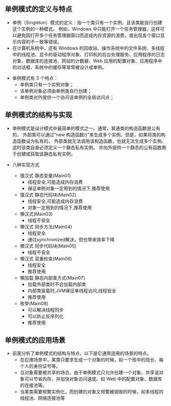 单例模式的定义与特点
------
   * 单例（Singleton）模式的定义：指一个类只有一个实例，且该类能自行创建这个实例的一种模式。
        例如，Windows 中只能打开一个任务管理器，这样可以避免因打开多个任务管理器窗口而造成内存资源的浪费，或出现各个窗口显示内容的不一致等错误。
   * 在计算机系统中，还有 Windows 的回收站、操作系统中的文件系统、多线程中的线程池、显卡的驱动程序对象、打印机的后台处理服务、应用程序的日志对象、数据库的连接池、网站的计数器、Web 应用的配置对象、应用程序中的对话框、系统中的缓存等常常被设计成单例。

+ 单例模式有 3 个特点：
    * 单例类只有一个实例对象；
    * 该单例对象必须由单例类自行创建；
    * 单例类对外提供一个访问该单例的全局访问点；

单例模式的结构与实现
------
+ 单例模式是设计模式中最简单的模式之一。通常，普通类的构造函数是公有的，
          外部类可以通过“new 构造函数()”来生成多个实例。但是，如果将类的构造函数设为私有的，
          外部类就无法调用该构造函数，也就无法生成多个实例。这时该类自身必须定义一个静态私有实例，
          并向外提供一个静态的公有函数用于创建或获取该静态私有实例。

+ 八种实现方式
  + 饿汉式 静态变量(Main01) 　
    + 线程安全,可能造成内存浪费
    + 保证单例对象一定用到的情况下,推荐使用
  + 饿汉式 静态代码块(Main02) 
    + 线程安全,可能造成内存浪费 
    + 对象一定用到的情况下,推荐使用
  + 懒汉式(Main03)
    + 线程不安全
  + 懒汉式 同步方法(Main04) 
    + 线程安全
    + 通过synchronized解决，但也带来效率下降
  + 懒汉式 同步代码块(Main05) 
    + 线程不安全
  + 懒汉式 双重检查(Main06) 
    + 线程安全
    + 推荐使用
  + 懒加载 静态内部类方式(Main07)
    + 加载外部类时不会加载内部类
    + 内部类装载时,JVM保证单线程访问,线程安全
    + 推荐使用
  + 枚举(Main08)
    + 可以解决线程同步
    + 可以防止反序列化
    + 推荐使用  

单例模式的应用场景
------
   + 前面分析了单例模式的结构与特点，以下是它通常适用的场景的特点。
        + 在应用场景中，某类只要求生成一个对象的时候，如一个班中的班长、每个人的身份证号等。
        + 当对象需要被共享的场合。由于单例模式只允许创建一个对象，共享该对象可以节省内存，并加快对象访问速度。如 Web 中的配置对象、数据库的连接池等。
        + 当某类需要频繁实例化，而创建的对象又频繁被销毁的时候，如多线程的线程池、网络连接池等
